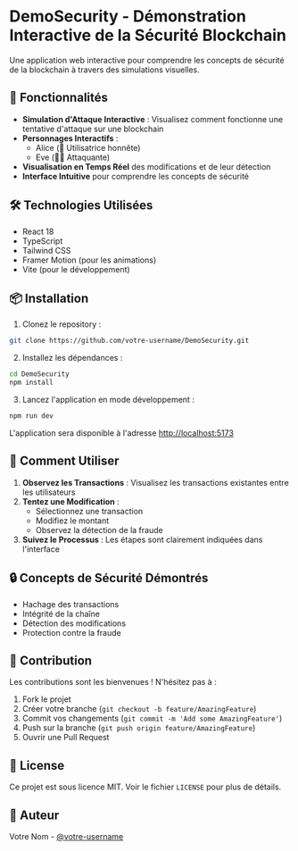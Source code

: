 # DemoSecurity - Démonstration Interactive de la Sécurité Blockchain

Une application web interactive pour comprendre les concepts de sécurité de la blockchain à travers des simulations visuelles.

## 🚀 Fonctionnalités

- **Simulation d'Attaque Interactive** : Visualisez comment fonctionne une tentative d'attaque sur une blockchain
- **Personnages Interactifs** : 
  - Alice (👩 Utilisatrice honnête)
  - Eve (🦹‍♀️ Attaquante)
- **Visualisation en Temps Réel** des modifications et de leur détection
- **Interface Intuitive** pour comprendre les concepts de sécurité

## 🛠️ Technologies Utilisées

- React 18
- TypeScript
- Tailwind CSS
- Framer Motion (pour les animations)
- Vite (pour le développement)

## 📦 Installation

1. Clonez le repository :
```bash
git clone https://github.com/votre-username/DemoSecurity.git
```

2. Installez les dépendances :
```bash
cd DemoSecurity
npm install
```

3. Lancez l'application en mode développement :
```bash
npm run dev
```

L'application sera disponible à l'adresse [http://localhost:5173](http://localhost:5173)

## 🎯 Comment Utiliser

1. **Observez les Transactions** : Visualisez les transactions existantes entre les utilisateurs
2. **Tentez une Modification** : 
   - Sélectionnez une transaction
   - Modifiez le montant
   - Observez la détection de la fraude
3. **Suivez le Processus** : Les étapes sont clairement indiquées dans l'interface

## 🔒 Concepts de Sécurité Démontrés

- Hachage des transactions
- Intégrité de la chaîne
- Détection des modifications
- Protection contre la fraude

## 🤝 Contribution

Les contributions sont les bienvenues ! N'hésitez pas à :
1. Fork le projet
2. Créer votre branche (`git checkout -b feature/AmazingFeature`)
3. Commit vos changements (`git commit -m 'Add some AmazingFeature'`)
4. Push sur la branche (`git push origin feature/AmazingFeature`)
5. Ouvrir une Pull Request

## 📝 License

Ce projet est sous licence MIT. Voir le fichier `LICENSE` pour plus de détails.

## 👥 Auteur

Votre Nom - [@votre-username](https://github.com/votre-username)
